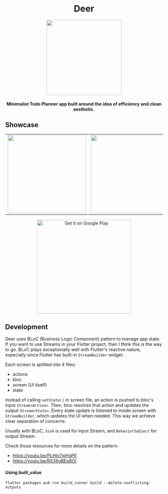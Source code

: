 <h1 align="center">Deer</h1>

<div align="center">
  <img src="https://github.com/aleksanderwozniak/deer/blob/master/assets/images/4.0x/deer_logo.png" width=240> 
</div>

<h4 align="center">
  Minimalist Todo Planner app built around the idea of efficiency and clean aesthetic.
</h4>

## Showcase

<div style="text-align: center"><table><tr>
  <td style="text-align: center">
    <img src="https://github.com/aleksanderwozniak/deer/blob/assets/indi_list.png" width="250" />
  </td>
  <td style="text-align: center">
    <img src="https://github.com/aleksanderwozniak/deer/blob/assets/gold_shp_edt.png" width="250" />
  </td>
  <td style="text-align: center">
    <img src="https://github.com/aleksanderwozniak/deer/blob/assets/mint_wrk_det.png" width="250" />
  </td>
</tr></table></div>

<div align="center">
  <a href='https://play.google.com/store/apps/details?id=me.wozappz.deer&pcampaignid=MKT-Other-global-all-co-prtnr-py-PartBadge-Mar2515-1'><img alt='Get it on Google Play' src='https://play.google.com/intl/en_gb/badges/images/generic/en_badge_web_generic.png' width="300"></a>
</div>


## Development

Deer uses BLoC (Business Logic Component) pattern to manage app state. If you want to use Streams in your Flutter project, then I think this is the way to go. BLoC plays exceptionally well with Flutter's reactive nature, especially since Flutter has built-in `StreamBuilder` widget.

Each screen is splitted into 4 files:
- actions
- bloc 
- screen (UI itself)
- state

Instead of calling `setState()` in screen file, an action is pushed to bloc's input `Stream<Action>`.
Then, bloc resolves that action and updates the output `Stream<State>`. Every state update is listened to inside screen with `StreamBuilder`, which updates the UI when needed. This way we achieve clear separation of concerns.

Usually with BLoC, `Sink` is used for input Stream, and `BehaviorSubject` for output Stream.

Check those resources for more details on the pattern:
- https://youtu.be/PLHln7wHgPE
- https://youtu.be/RS36gBEp8OI

#### Using built_value
```
flutter packages pub run build_runner build --delete-conflicting-outputs
```
